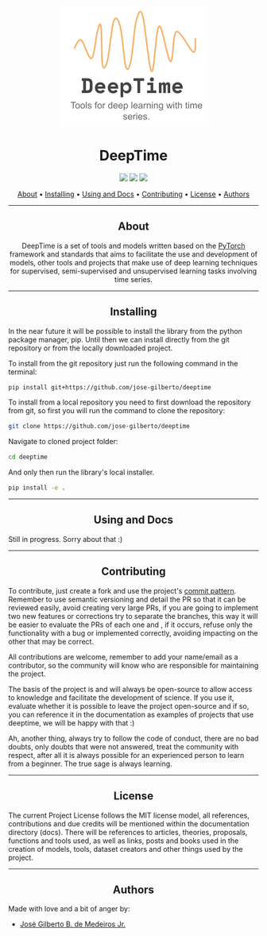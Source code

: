 
<div align='center'>
    <img src='./docs/assets/logo.png'/>
</div>

<h1 align='center'>DeepTime</h1>

<div align='center'>
    <img src='https://img.shields.io/static/v1?label=LICENSE&message=MIT&color=blue&style=for-the-badge'/>
    <img src='https://img.shields.io/static/v1?label=VERSION&message=0.1.0&color=9cf&style=for-the-badge'/>
    <img src='https://img.shields.io/static/v1?label=PRs&message=Welcome&color=success&style=for-the-badge'/>
</div>

<p align='center'>
    <a href='#about'>About</a> •
    <a href='#install'>Installing</a> •
    <a href=''>Using and Docs</a> •
    <a href=''>Contributing</a> •
    <a href=''>License</a> •
    <a href=''>Authors</a>
</p>

---

<h2 id='about' align='center'>About</h2>

<p align='center'>
DeepTime is a set of tools and models written based on the <a href='https://pytorch.org/'>PyTorch</a> framework and standards that aims to facilitate the use and development of models, other tools and projects that make use of deep learning techniques for supervised, semi-supervised and unsupervised learning tasks involving time series.
</p>

---

<h2 id='install' align='center'>Installing</h2>


In the near future it will be possible to install the library from the python package manager, pip. Until then we can install directly from the git repository or from the locally downloaded project.

To install from the git repository just run the following command in the terminal:

```bash
pip install git+https://github.com/jose-gilberto/deeptime
```

To install from a local repository you need to first download the repository from git, so first you will run the command to clone the repository:

```bash
git clone https://github.com/jose-gilberto/deeptime
```

Navigate to cloned project folder:

```bash
cd deeptime
```

And only then run the library's local installer.

```bash
pip install -e .
```

---

<h2 id='docs' align='center'>Using and Docs</h2>

Still in progress. Sorry about that :)

---

<h2 id='contrib' align='center'>Contributing</h2>

To contribute, just create a fork and use the project's [commit pattern](https://www.conventionalcommits.org/en/v1.0.0/). Remember to use semantic versioning and detail the PR so that it can be reviewed easily, avoid creating very large PRs, if you are going to implement two new features or corrections try to separate the branches, this way it will be easier to evaluate the PRs of each one and , if it occurs, refuse only the functionality with a bug or implemented correctly, avoiding impacting on the other that may be correct.

All contributions are welcome, remember to add your name/email as a contributor, so the community will know who are responsible for maintaining the project.

The basis of the project is and will always be open-source to allow access to knowledge and facilitate the development of science. If you use it, evaluate whether it is possible to leave the project open-source and if so, you can reference it in the documentation as examples of projects that use deeptime, we will be happy with that :)

Ah, another thing, always try to follow the code of conduct, there are no bad doubts, only doubts that were not answered, treat the community with respect, after all it is always possible for an experienced person to learn from a beginner. The true sage is always learning.

---

<h2 id='license' align='center'>License</h2>

The current Project License follows the MIT license model, all references, contributions and due credits will be mentioned within the documentation directory (docs). There will be references to articles, theories, proposals, functions and tools used, as well as links, posts and books used in the creation of models, tools, dataset creators and other things used by the project.

---

<h2 id='authors' align='center'>Authors</h2>

Made with love and a bit of anger by:

- [José Gilberto B. de Medeiros Jr.](mailto:medeiros.gilberto.br@gmail.com)
